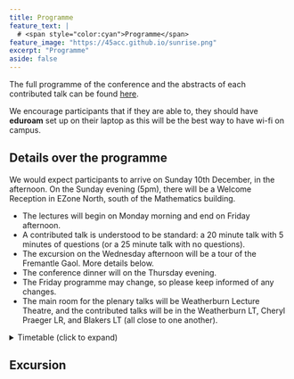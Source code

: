 ```yaml
---
title: Programme
feature_text: | 
  # <span style="color:cyan">Programme</span>
feature_image: "https://45acc.github.io/sunrise.png"
excerpt: "Programme"
aside: false
---
```


The full programme of the conference and the abstracts of each contributed talk can be found [here](45ACC_Abstracts_Booklet.pdf).

We encourage participants that if they are able to, they should have **eduroam** set up on their laptop as this will be the best way to have wi-fi on campus.

## Details over the programme

We would expect participants to arrive on Sunday 10th December, in the afternoon.
On the Sunday evening (5pm), there will be a Welcome Reception in EZone North, south of the Mathematics building.

- The lectures will begin on Monday morning and end on Friday afternoon.
- A contributed talk is understood to be standard: a 20 minute talk with 5 minutes of questions (or a 25 minute talk with no questions).
- The excursion on the Wednesday afternoon will be a tour of the Fremantle Gaol. More details below.
- The conference dinner will on the Thursday evening.
- The Friday programme may change, so please keep informed of any changes.
- The main room for the plenary talks will be Weatherburn Lecture Theatre, and the contributed talks will be in the Weatherburn LT, Cheryl Praeger LR, and Blakers LT (all close to one another).

<details>
<summary>Timetable (click to expand)</summary>

**Changes are in bold.**

<h2 class="unnumbered" id="sunday">Sunday (evening)</h2>

Registration and Welcome Reception (EZone): 17:00 — 19:00.


<h2 class="unnumbered" id="monday">Monday</h2>
<table>
<thead>
<tr class="header">
<th style="text-align: center;"></th>
<th style="text-align: center;"><span><strong>Weatherburn
LT</strong></span></th>
<th style="text-align: center;"><span><strong>Blakers
LT</strong></span></th>
<th style="text-align: center;"><span><strong>Praeger LR</strong>
</span></th>
</tr>
</thead>
<tbody>
<tr class="odd">
<td style="text-align: center;">8.00 – 8.45</td>
<td style="text-align: center;">Registration</td>
<td style="text-align: center;"></td>
<td style="text-align: center;"></td>
</tr>
<tr class="even">
<td style="text-align: center;">8.45 – 9.00</td>
<td style="text-align: center;">Opening address</td>
<td style="text-align: center;"></td>
<td style="text-align: center;"></td>
</tr>
<tr class="odd">
<td style="text-align: center;"></td>
<td style="text-align: center;">(Prof Mark Reynolds)</td>
<td style="text-align: center;"></td>
<td style="text-align: center;"></td>
</tr>
<tr class="even">
<td style="text-align: center;">9.00 – 10:00</td>
<td style="text-align: center;"><span><em>Gabriel
Verret</em></span></td>
<td style="text-align: center;"></td>
<td style="text-align: center;"></td>
</tr>
<tr class="odd">
<td style="text-align: center;">10.00 – 10.30</td>
<td colspan="3" style="text-align: center;">Morning tea</td>
</tr>
<tr class="even">
<td style="text-align: center;">10.30 – 11.00</td>
<td style="text-align: center;">Chen*</td>
<td style="text-align: center;">Bastida*</td>
<td style="text-align: center;">Santos</td>
</tr>
<tr class="odd">
<td style="text-align: center;">11.00 – 11.30</td>
<td style="text-align: center;">Ding*</td>
<td style="text-align: center;">Tangjai</td>
<td style="text-align: center;">Wang*</td>
</tr>
<tr class="even">
<td style="text-align: center;">11.30 – 12.00</td>
<td style="text-align: center;">Mitrović*</td>
<td style="text-align: center;">Farooq*</td>
<td style="text-align: center;">Yost</td>
</tr>
<tr class="odd">
<td style="text-align: center;">12.00 – 12.30</td>
<td style="text-align: center;">Dacaymat*</td>
<td style="text-align: center;">Semple</td>
<td style="text-align: center;">Umar</td>
</tr>
<tr class="even">
<td style="text-align: center;">12.30 – 14.30</td>
<td colspan="3" style="text-align: center;">Lunch break</td>
</tr>
<tr class="odd">
<td style="text-align: center;">14.30 – 15.30</td>
<td style="text-align: center;"><span><em>CMSA Prize
Winner</em></span></td>
<td style="text-align: center;"></td>
<td style="text-align: center;"></td>
</tr>
<tr class="even">
<td style="text-align: center;">15.30 – 16.00</td>
<td colspan="3" style="text-align: center;">Afternoon tea</td>
</tr>
<tr class="odd">
<td style="text-align: center;">16.00 – 16.30</td>
<td style="text-align: center;">Basit</td>
<td style="text-align: center;">Bunjamin*</td>
<td style="text-align: center;"></td>
</tr>
<tr class="even">
<td style="text-align: center;">16.30 – 17.00</td>
<td style="text-align: center;">Liebenau</td>
<td style="text-align: center;">Mitchell*</td>
<td style="text-align: center;"></td>
</tr>
<tr class="odd">
<td style="text-align: center;">17.00 – 17.30</td>
<td style="text-align: center;">Hasunuma</td>
<td style="text-align: center;">Lacaze-Masmonteil*</td>
<td style="text-align: center;"></td>
</tr>
</tbody>
</table>
<h2 class="unnumbered" id="tuesday">Tuesday</h2>
<table>
<thead>
<tr class="header">
<th style="text-align: center;"></th>
<th style="text-align: center;"><span><strong>Weatherburn
LT</strong></span></th>
<th style="text-align: center;"><span><strong>Blakers
LT</strong></span></th>
<th style="text-align: center;"><span><strong>Praeger LR</strong>
</span></th>
</tr>
</thead>
<tbody>
<tr class="odd">
<td style="text-align: center;">9.00 – 10:00</td>
<td style="text-align: center;"><span><em>Krystal Guo</em></span></td>
<td style="text-align: center;"></td>
<td style="text-align: center;"></td>
</tr>
<tr class="even">
<td style="text-align: center;">10.00 – 10.30</td>
<td colspan="3" style="text-align: center;">Morning tea</td>
</tr>
<tr class="odd">
<td style="text-align: center;">10.30 – 11.00</td>
<td style="text-align: center;">Hickingbotham*</td>
<td style="text-align: center;">Briones</td>
<td style="text-align: center;"></td>
</tr>
<tr class="even">
<td style="text-align: center;">11.00 – 11.30</td>
<td style="text-align: center;">Distel*</td>
<td style="text-align: center;">Mammoliti</td>
<td style="text-align: center;"></td>
</tr>
<tr class="odd">
<td style="text-align: center;">11.30 – 12.00</td>
<td style="text-align: center;">Brettell</td>
<td style="text-align: center;">Ernst*</td>
<td style="text-align: center;"></td>
</tr>
<tr class="even">
<td style="text-align: center;">12:00 – 12:30</td>
<td style="text-align: center;">Wood</td>
<td style="text-align: center;">Klawuhn*</td>
<td style="text-align: center;"></td>
</tr>
<tr class="odd">
<td style="text-align: center;">12.30 – 14.30</td>
<td colspan="3" style="text-align: center;">Lunch break</td>
</tr>
<tr class="even">
<td style="text-align: center;">14.30 – 15.30</td>
<td style="text-align: center;"><span><em>Gary Greaves</em></span></td>
<td style="text-align: center;"></td>
<td style="text-align: center;"></td>
</tr>
<tr class="odd">
<td style="text-align: center;">15.30 – 16.00</td>
<td colspan="3" style="text-align: center;">Afternoon tea</td>
</tr>
<tr class="even">
<td style="text-align: center;">16.00 – 16.30</td>
<td style="text-align: center;">Allsop*</td>
<td style="text-align: center;">Imamura</td>
<td style="text-align: center;"></td>
</tr>
<tr class="odd">
<td style="text-align: center;">16.30 – 17.00</td>
<td style="text-align: center;">Ghafari*</td>
<td style="text-align: center;">Kawabuchi</td>
<td style="text-align: center;"></td>
</tr>
<tr class="even">
<td style="text-align: center;">17.00 – 17.30</td>
<td style="text-align: center;">CMSA AGM</td>
<td style="text-align: center;"></td>
<td style="text-align: center;"></td>
</tr>
</tbody>
</table>
<h2 class="unnumbered" id="wednesday">Wednesday</h2>
<table>
<thead>
<tr class="header">
<th style="text-align: center;"></th>
<th style="text-align: center;"><span><strong>Weatherburn
LT</strong></span></th>
<th style="text-align: center;"><span><strong>Blakers
LT</strong></span></th>
<th style="text-align: center;"><span><strong>Praeger LR</strong>
</span></th>
</tr>
</thead>
<tbody>
<tr class="odd">
<td style="text-align: center;">9.00 – 10:00</td>
<td style="text-align: center;"><span><em>André Kündgen</em></span></td>
<td style="text-align: center;"></td>
<td style="text-align: center;"></td>
</tr>
<tr class="even">
<td style="text-align: center;">10.00 – 10.30</td>
<td colspan="3" style="text-align: center;">Morning tea</td>
</tr>
<tr class="odd">
<td style="text-align: center;">10.30 – 11.00</td>
<td style="text-align: center;">Gentle*</td>
<td style="text-align: center;">Lehner</td>
<td style="text-align: center;"></td>
</tr>
<tr class="even">
<td style="text-align: center;">11.00 – 11.30</td>
<td style="text-align: center;">Syrotiuk</td>
<td style="text-align: center;">Hafidh*</td>
<td style="text-align: center;">Gunasekara</td>
</tr>
<tr class="odd">
<td style="text-align: center;">11.30 – 12.00</td>
<td style="text-align: center;">Hirao</td>
<td style="text-align: center;">Maruta</td>
<td style="text-align: center;">Smith*</td>
</tr>
<tr class="even">
<td style="text-align: center;">12.00 – 12:30</td>
<td style="text-align: center;">Hawtin</td>
<td style="text-align: center;">Yasufuku</td>
<td style="text-align: center;">Li*</td>
</tr>
<tr class="odd">
<td style="text-align: center;">12.30 – 13.30</td>
<td colspan="3" style="text-align: center;">Lunch break</td>
</tr>
<tr class="even">
<td style="text-align: center;">14.00 – 17.00</td>
<td colspan="3" style="text-align: center;"><em>Excursion</em></td>
</tr>
</tbody>
</table>
<h2 class="unnumbered" id="thursday">Thursday</h2>
<table>
<thead>
<tr class="header">
<th style="text-align: center;"></th>
<th style="text-align: center;"><span><strong>Weatherburn
LT</strong></span></th>
<th style="text-align: center;"><span><strong>Blakers
LT</strong></span></th>
<th style="text-align: center;"><span><strong>Praeger
LR</strong></span></th>
</tr>
</thead>
<tbody>
<tr class="odd">
<td style="text-align: center;">9.00 – 10:00</td>
<td style="text-align: center;"><span><em>Tibor Szabó</em></span></td>
<td style="text-align: center;"></td>
<td style="text-align: center;"></td>
</tr>
<tr class="even">
<td style="text-align: center;">10.00 – 10.30</td>
<td colspan="3" style="text-align: center;">Morning tea</td>
</tr>
<tr class="odd">
<td style="text-align: center;">10.30 – 11.00</td>
<td style="text-align: center;">Arumugam*</td>
<td style="text-align: center;">Satake</td>
<td style="text-align: center;"></td>
</tr>
<tr class="even">
<td style="text-align: center;">11.00 – 11.30</td>
<td style="text-align: center;">Miura</td>
<td style="text-align: center;">Zhang*</td>
<td style="text-align: center;"></td>
</tr>
<tr class="odd">
<td style="text-align: center;">11.30 – 12.00</td>
<td style="text-align: center;">Lia</td>
<td style="text-align: center;">Nenadov</td>
<td style="text-align: center;"></td>
</tr>
<tr class="even">
<td style="text-align: center;">12.00 – 12.30</td>
<td style="text-align: center;">De Beule</td>
<td style="text-align: center;"></td>
<td style="text-align: center;"></td>
</tr>
<tr class="odd">
<td style="text-align: center;">12.30 – 14.30</td>
<td colspan="3" style="text-align: center;">Lunch break</td>
</tr>
<tr class="even">
<td style="text-align: center;">14.30 – 15.30</td>
<td style="text-align: center;"><span><em>Geertrui Van de
Voorde</em></span></td>
<td style="text-align: center;"></td>
<td style="text-align: center;"></td>
</tr>
<tr class="odd">
<td style="text-align: center;">15.30 – 16.00</td>
<td colspan="3" style="text-align: center;">Afternoon tea</td>
</tr>
<tr class="even">
<td style="text-align: center;">16.00 – 16.30</td>
<td style="text-align: center;">McKay</td>
<td style="text-align: center;"></td>
<td style="text-align: center;"></td>
</tr>
<tr class="odd">
<td style="text-align: center;">16.30 – 17.00</td>
<td style="text-align: center;">Colbourn</td>
<td style="text-align: center;"></td>
<td style="text-align: center;"></td>
</tr>
<tr class="even">
<td style="text-align: center;">17.00 – 17.30</td>
<td style="text-align: center;">Wanless</td>
<td style="text-align: center;"></td>
<td style="text-align: center;"></td>
</tr>
</tbody>
</table>

<p>18.30: Conference dinner (UniClub)<br />
</p>
<h2 class="unnumbered" id="friday">Friday</h2>
<table>
<thead>
<tr class="header">
<th style="text-align: center;"></th>
<th style="text-align: center;"><span><strong>Weatherburn
LT</strong></span></th>
<th style="text-align: center;"><span><strong>Blakers
LT</strong></span></th>
</tr>
</thead>
<tbody>
<tr class="odd">
<td style="text-align: center;">9.00 – 10:00</td>
<td style="text-align: center;"><span><em>Sara Davies</em></span></td>
<td style="text-align: center;"></td>
</tr>
<tr class="even">
<td style="text-align: center;">10.00 – 10.30</td>
<td colspan="2" style="text-align: center;">Morning tea</td>
</tr>
<tr class="odd">
<td style="text-align: center;">10.30 – 11.00</td>
<td style="text-align: center;">Kaemawichanurat</td>
<td style="text-align: center;">Popiel</td>
</tr>
<tr class="even">
<td style="text-align: center;">11.00 – 11.30</td>
<td style="text-align: center;">Greenhill</td>
<td style="text-align: center;">Freedman</td>
</tr>
<tr class="odd">
<td style="text-align: center;">11.30 – 12.00</td>
<td style="text-align: center;">Isaev</td>
<td style="text-align: center;">Lansdown</td>
</tr>
<tr class="even">
<td style="text-align: center;">12.00 – 14.00</td>
<td colspan="2" style="text-align: center;">Lunch break</td>
</tr>
<tr class="odd">
<td style="text-align: center;">14.30 – 15.30</td>
<td style="text-align: center;"><span><em>Padraig Ó
Catháin</em></span></td>
<td style="text-align: center;"></td>
</tr>
<tr class="even">
<td style="text-align: center;">15.30 – 16.00</td>
<td colspan="2" style="text-align: center;">Afternoon tea</td>
</tr>
</tbody>
</table>
</details>



## Excursion



